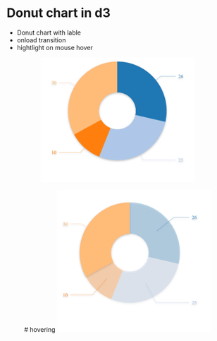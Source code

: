 # Donut chart in d3

* Donut chart with lable
* onload transition
* hightlight on mouse hover



<p align="center">
  
  <img src="https://github.com/Maryam0187/Pie-d3/blob/master/Screenshot%20(2).png" width="350">

</p>

<p align="center">
 # hovering 
   <img src="https://github.com/Maryam0187/Pie-d3/blob/master/pie.png" width="350" title="hover">
        
  </p>
